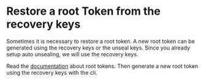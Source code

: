 Restore a root Token from the recovery keys
===
Sometimes it is necessary to restore a root token.
A new root token can be generated using the recovery keys or the unseal keys. Since you already setup auto unsealing, we will use the recovery keys.

Read the [documentation](https://developer.hashicorp.com/vault/tutorials/operations/generate-root) about root tokens.
Then generate a new root token using the recovery keys with the cli.
